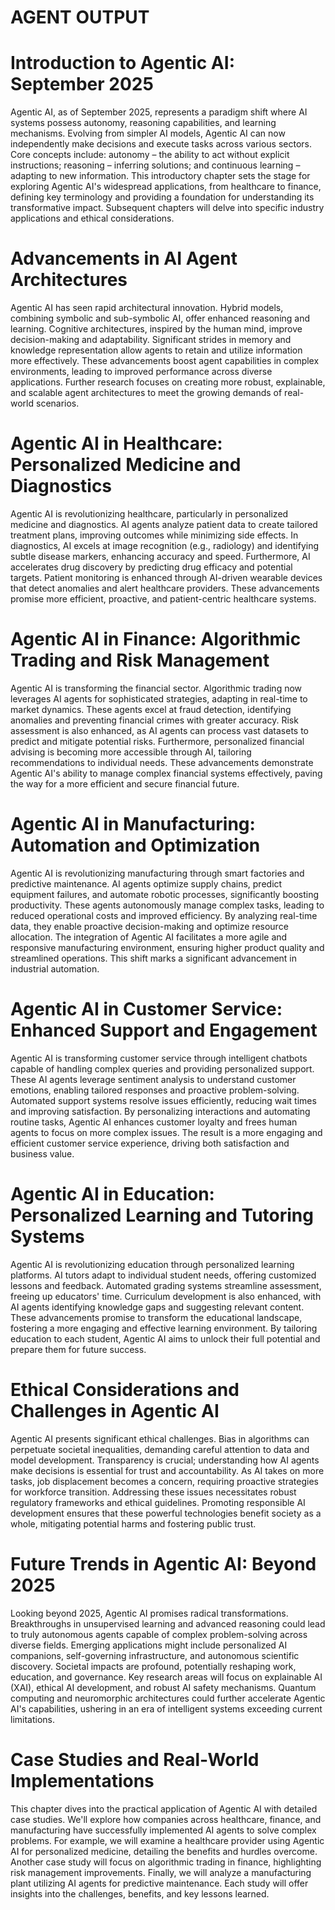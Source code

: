 # AGENT OUTPUT

# Introduction to Agentic AI: September 2025

Agentic AI, as of September 2025, represents a paradigm shift where AI systems possess autonomy, reasoning capabilities, and learning mechanisms. Evolving from simpler AI models, Agentic AI can now independently make decisions and execute tasks across various sectors. Core concepts include: autonomy – the ability to act without explicit instructions; reasoning – inferring solutions; and continuous learning – adapting to new information. This introductory chapter sets the stage for exploring Agentic AI's widespread applications, from healthcare to finance, defining key terminology and providing a foundation for understanding its transformative impact. Subsequent chapters will delve into specific industry applications and ethical considerations.

# Advancements in AI Agent Architectures

Agentic AI has seen rapid architectural innovation. Hybrid models, combining symbolic and sub-symbolic AI, offer enhanced reasoning and learning. Cognitive architectures, inspired by the human mind, improve decision-making and adaptability. Significant strides in memory and knowledge representation allow agents to retain and utilize information more effectively. These advancements boost agent capabilities in complex environments, leading to improved performance across diverse applications. Further research focuses on creating more robust, explainable, and scalable agent architectures to meet the growing demands of real-world scenarios.

# Agentic AI in Healthcare: Personalized Medicine and Diagnostics

Agentic AI is revolutionizing healthcare, particularly in personalized medicine and diagnostics. AI agents analyze patient data to create tailored treatment plans, improving outcomes while minimizing side effects. In diagnostics, AI excels at image recognition (e.g., radiology) and identifying subtle disease markers, enhancing accuracy and speed. Furthermore, AI accelerates drug discovery by predicting drug efficacy and potential targets. Patient monitoring is enhanced through AI-driven wearable devices that detect anomalies and alert healthcare providers. These advancements promise more efficient, proactive, and patient-centric healthcare systems.

# Agentic AI in Finance: Algorithmic Trading and Risk Management

Agentic AI is transforming the financial sector. Algorithmic trading now leverages AI agents for sophisticated strategies, adapting in real-time to market dynamics. These agents excel at fraud detection, identifying anomalies and preventing financial crimes with greater accuracy. Risk assessment is also enhanced, as AI agents can process vast datasets to predict and mitigate potential risks. Furthermore, personalized financial advising is becoming more accessible through AI, tailoring recommendations to individual needs. These advancements demonstrate Agentic AI's ability to manage complex financial systems effectively, paving the way for a more efficient and secure financial future.

# Agentic AI in Manufacturing: Automation and Optimization

Agentic AI is revolutionizing manufacturing through smart factories and predictive maintenance. AI agents optimize supply chains, predict equipment failures, and automate robotic processes, significantly boosting productivity. These agents autonomously manage complex tasks, leading to reduced operational costs and improved efficiency. By analyzing real-time data, they enable proactive decision-making and optimize resource allocation. The integration of Agentic AI facilitates a more agile and responsive manufacturing environment, ensuring higher product quality and streamlined operations. This shift marks a significant advancement in industrial automation.

# Agentic AI in Customer Service: Enhanced Support and Engagement

Agentic AI is transforming customer service through intelligent chatbots capable of handling complex queries and providing personalized support. These AI agents leverage sentiment analysis to understand customer emotions, enabling tailored responses and proactive problem-solving. Automated support systems resolve issues efficiently, reducing wait times and improving satisfaction. By personalizing interactions and automating routine tasks, Agentic AI enhances customer loyalty and frees human agents to focus on more complex issues. The result is a more engaging and efficient customer service experience, driving both satisfaction and business value.

# Agentic AI in Education: Personalized Learning and Tutoring Systems

Agentic AI is revolutionizing education through personalized learning platforms. AI tutors adapt to individual student needs, offering customized lessons and feedback. Automated grading systems streamline assessment, freeing up educators' time. Curriculum development is also enhanced, with AI agents identifying knowledge gaps and suggesting relevant content. These advancements promise to transform the educational landscape, fostering a more engaging and effective learning environment. By tailoring education to each student, Agentic AI aims to unlock their full potential and prepare them for future success.

# Ethical Considerations and Challenges in Agentic AI

Agentic AI presents significant ethical challenges. Bias in algorithms can perpetuate societal inequalities, demanding careful attention to data and model development. Transparency is crucial; understanding how AI agents make decisions is essential for trust and accountability. As AI takes on more tasks, job displacement becomes a concern, requiring proactive strategies for workforce transition. Addressing these issues necessitates robust regulatory frameworks and ethical guidelines. Promoting responsible AI development ensures that these powerful technologies benefit society as a whole, mitigating potential harms and fostering public trust.

# Future Trends in Agentic AI: Beyond 2025

Looking beyond 2025, Agentic AI promises radical transformations. Breakthroughs in unsupervised learning and advanced reasoning could lead to truly autonomous agents capable of complex problem-solving across diverse fields. Emerging applications might include personalized AI companions, self-governing infrastructure, and autonomous scientific discovery. Societal impacts are profound, potentially reshaping work, education, and governance. Key research areas will focus on explainable AI (XAI), ethical AI development, and robust AI safety mechanisms. Quantum computing and neuromorphic architectures could further accelerate Agentic AI's capabilities, ushering in an era of intelligent systems exceeding current limitations.

# Case Studies and Real-World Implementations

This chapter dives into the practical application of Agentic AI with detailed case studies. We'll explore how companies across healthcare, finance, and manufacturing have successfully implemented AI agents to solve complex problems. For example, we will examine a healthcare provider using Agentic AI for personalized medicine, detailing the benefits and hurdles overcome. Another case study will focus on algorithmic trading in finance, highlighting risk management improvements. Finally, we will analyze a manufacturing plant utilizing AI agents for predictive maintenance. Each study will offer insights into the challenges, benefits, and key lessons learned.


